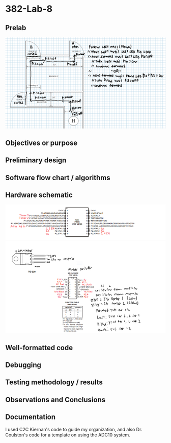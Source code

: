 # 382-Lab-8
## Prelab
![alt text](https://raw.githubusercontent.com/SeanGavan/382-Lab-8/master/Images/PreLab.PNG "Prelab")
## Objectives or purpose

## Preliminary design

## Software flow chart / algorithms

## Hardware schematic
![alt text](https://raw.githubusercontent.com/SeanGavan/382-Lab-8/master/Images/Schematic.PNG "MSP430")
![alt text](https://raw.githubusercontent.com/SeanGavan/382-Lab-6/master/Images/Hardware.png "Hardware")
## Well-formatted code

## Debugging

## Testing methodology / results

## Observations and Conclusions

## Documentation
I used C2C Kiernan's code to guide my organization, and also Dr. Coulston's code for a template on using the ADC10 system.

